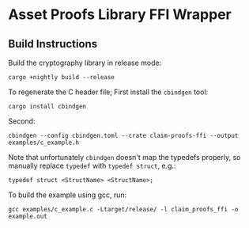 # Asset Proofs Library FFI Wrapper
## Build Instructions
Build the cryptography library in release mode:
```
cargo +nightly build --release
```
To regenerate the C header file; First install the `cbindgen` tool:
```
cargo install cbindgen
```
Second:
```
cbindgen --config cbindgen.toml --crate claim-proofs-ffi --output examples/c_example.h
```
Note that unfortunately `cbindgen` doesn't map the typedefs properly, so manually replace `typedef`
with `typedef struct`, e.g.:
```
typedef struct <StructName> <StructName>;
```

To build the example using gcc, run:
```
gcc examples/c_example.c -Ltarget/release/ -l claim_proofs_ffi -o example.out
```
